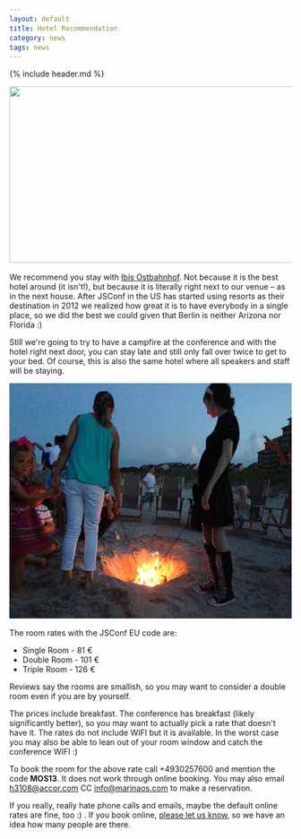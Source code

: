 ```yaml
---
layout: default
title: Hotel Recommendation
category: news
tags: news
---
```


{% include header.md %}

<div class="embed_container">
  <a href="http://goo.gl/maps/vigPx" target="_blank">
    <img width="560" height="315" src="http://maps.googleapis.com/maps/api/staticmap?center=52.51057,13.42873&amp;zoom=17&amp;size=601x368&amp;sensor=false&amp;markers=color:0xE10079%7C52.51057,13.42873&amp;markers=color:0x2EFEF7%7C52.510109,13.429649&amp;visual_refresh=1">
  </a>
</div>

We recommend you stay with <a rel="nofollow" href="http://www.ibis.com/gb/hotel-3108-ibis-berlin-ostbahnhof/index.shtml" target="_blank">Ibis Ostbahnhof</a>. Not because it is the best hotel around (it isn't!), but because it is literally right next to our venue – as in the next house. After JSConf in the US has started using resorts as their destination in 2012 we realized how great it is to have everybody in a single place, so we did the best we could given that Berlin is neither Arizona nor Florida :)

Still we're going to try to have a campfire at the conference and with the hotel right next door, you can stay late and still only fall over twice to get to your bed. Of course, this is also the same hotel where all speakers and staff will be staying.

<div class="embed_container">
  <a href="http://developer.yahoo.com/blogs/ydn/jsconf-2013-5-years-awesome-183605209.html" target="_blank"><img width="560" height="420"
    src="/img/campfire.jpg"
    alt="Campfire at JSConf US 2013"></a>
</div>

The room rates with the JSConf EU code are:

 * Single Room - 81 €
 * Double Room - 101 €
 * Triple Room - 126 €

 Reviews say the rooms are smallish, so you may want to consider a double room even if you are by yourself.

 The prices include breakfast. The conference has breakfast (likely significantly better), so you may want to actually pick a rate that doesn't have it. The rates do not include WIFI but it is available. In the worst case you may also be able to lean out of your room window and catch the conference WIFI :)

 To book the room for the above rate call +4930257600 and mention the code **MOS13**. It does not work through online booking. You may also email h3108@accor.com CC info@marinaos.com to make a reservation.

 If you really, really hate phone calls and emails, maybe the default online rates are fine, too :) . If you book online, <a href="https://docs.google.com/forms/d/1_EqSd8d8F26nZGLqiBhTY3g7BnYUSw5xHJ8C1ROj3gE/viewform">please let us know</a>, so we have an idea how many people are there.
